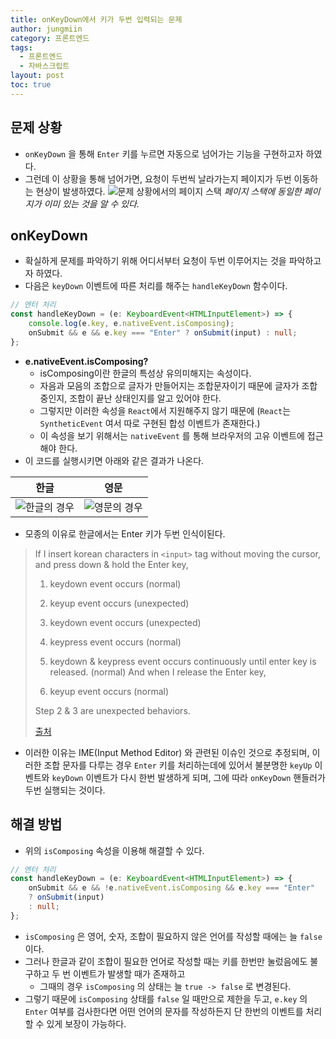 ```yaml
---
title: onKeyDown에서 키가 두번 입력되는 문제
author: jungmiin
category: 프론트엔드
tags:
  - 프론트엔드
  - 자바스크립트
layout: post
toc: true
---
```

## 문제 상황
- `onKeyDown` 을 통해 `Enter` 키를 누르면 자동으로 넘어가는 기능을 구현하고자 하였다.
- 그런데 이 상황을 통해 넘어가면, 요청이 두번씩 날라가는지 페이지가 두번 이동하는 현상이 발생하였다.
![문제 상황에서의 페이지 스택](https://i.imgur.com/jUFEN3H.png)
_페이지 스택에 동일한 페이지가 이미 있는 것을 알 수 있다._

## onKeyDown
- 확실하게 문제를 파악하기 위해 어디서부터 요청이 두번 이루어지는 것을 파악하고자 하였다.
- 다음은 `keyDown` 이벤트에 따른 처리를 해주는 `handleKeyDown` 함수이다.
```typescript
// 엔터 처리
const handleKeyDown = (e: KeyboardEvent<HTMLInputElement>) => {
	console.log(e.key, e.nativeEvent.isComposing);
	onSubmit && e && e.key === "Enter" ? onSubmit(input) : null;
};	
```
- **e.nativeEvent.isComposing?**
	- isComposing이란 한글의 특성상 유의미해지는 속성이다.
	- 자음과 모음의 조합으로 글자가 만들어지는 조합문자이기 때문에 글자가 조합중인지, 조합이 끝난 상태인지를 알고 있어야 한다.
	- 그렇지만 이러한 속성을 `React`에서 지원해주지 않기 때문에 (`React`는 `SyntheticEvent` 여서 따로 구현된 합성 이벤트가 존재한다.)
	- 이 속성을 보기 위해서는 `nativeEvent` 를 통해 브라우저의 고유 이벤트에 접근해야 한다.
- 이 코드를 실행시키면 아래와 같은 결과가 나온다.

|                 한글                 |                 영문                 |
|:------------------------------------:|:------------------------------------:|
|![한글의 경우](https://i.imgur.com/RiZZxNH.png)|![영문의 경우](https://i.imgur.com/yluK3RX.png)|

- 모종의 이유로 한글에서는 Enter 키가 두번 인식이된다.
 >If I insert korean characters in `<input>` tag without moving the cursor, and press down & hold the Enter key,
 >
>1. keydown event occurs (normal)
>
>2. keyup event occurs (unexpected)
>
>3. keydown event occurs (unexpected)
>
>4. keypress event occurs (normal)
>
>5. keydown & keypress event occurs continuously until enter key is released. (normal) And when I release the Enter key,
>
>6. keyup event occurs (normal)
>
>Step 2 & 3 are unexpected behaviors.
>
>[출처](https://github.com/vuejs/vue/issues/10277#issuecomment-731768059)
- 이러한 이유는 IME(Input Method Editor) 와 관련된 이슈인 것으로 추정되며, 이러한 조합 문자를 다루는 경우 `Enter` 키를 처리하는데에 있어서 불분명한 `keyUp` 이벤트와 `keyDown` 이벤트가 다시 한번 발생하게 되며, 그에 따라 `onKeyDown` 핸들러가 두번 실행되는 것이다.

## 해결 방법
- 위의 `isComposing` 속성을 이용해 해결할 수 있다.
```typescript
// 엔터 처리
const handleKeyDown = (e: KeyboardEvent<HTMLInputElement>) => {
	onSubmit && e && !e.nativeEvent.isComposing && e.key === "Enter"
	? onSubmit(input)
	: null;
};
```
- `isComposing` 은 영어, 숫자, 조합이 필요하지 않은 언어를 작성할 때에는 늘 `false` 이다.
- 그러나 한글과 같이 조합이 필요한 언어로 작성할 때는 키를 한번만 눌렀음에도 불구하고 두 번 이벤트가 발생할 때가 존재하고
	- 그때의 경우 `isComposing` 의 상태는 늘 `true -> false` 로 변경된다.
- 그렇기 때문에 `isComposing` 상태를 `false` 일 때만으로 제한을 두고, `e.key` 의 `Enter` 여부를 검사한다면 어떤 언어의 문자를 작성하든지 단 한번의 이벤트를 처리할 수 있게 보장이 가능하다.